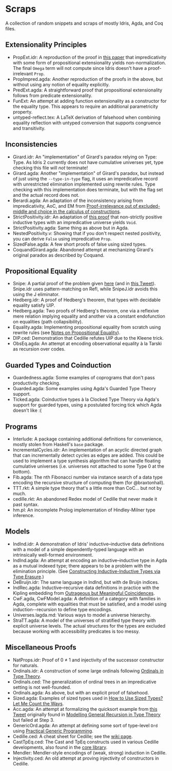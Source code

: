 # Scraps

A collection of random snippets and scraps of mostly Idris, Agda, and Coq files.

## Extensionality Principles

* PropExt.idr: A reproduction of the proof in [this paper](https://doi.org/10.23638/LMCS-16(2:14)2020)
  that impredicativity with some form of propositional extensionality yields non-normalization.
  The final `Omega` term will not compute since Idris doesn't have a proof-irrelevant `Prop`.
* PropImpred.agda: Another reproduction of the proofs in the above,
  but without using any notion of equality explicitly.
* PredExt.agda: A straightforward proof that propositional extensionality follows from predicate extensionality.
* FunExt: An attempt at adding function extensionality as a constructor for the equality type.
  This appears to require an additional parametricity property.
* untyped-reflect.tex: A LaTeX derivation of falsehood when combining equality reflection with
  untyped conversion that supports congruence and transitivity.

## Inconsistencies

* Girard.idr: An "implementation" of Girard's paradox relying on Type: Type.
  As Idris 2 currently does not have cumulative universes yet, type checking this file will *not* terminate!
* Girard.agda: Another "implementation" of Girard's paradox, but instead of just using the `--type-in-type` flag,
  it uses an impredicative record with unrestricted elimination implemented using rewrite rules.
  Type checking with this implementation does terminate, but with the flag set and the actual record does not.
* Berardi.agda: An adaptation of the inconsistency arising from impredicativity, AoC, and EM from
  [Proof-irrelevance out of excluded-middle and choice in the calculus of constructions](https://doi.org/10.1017/S0956796800001829).
* StrictPositivity.idr: An adaptation of [this proof](http://vilhelms.github.io/posts/why-must-inductive-types-be-strictly-positive/)
  that non-strictly positive inductive types with an impredicative universe yields `Void`.
* StrictPositivity.agda: Same thing as above but in Agda.
* NestedPositivity.v: Showing that if you don't respect nested positivity, you can derive `False` using impredicative `Prop`.
* SizedFalse.agda: A few short proofs of false using sized types.
* CoquandGirard.agda: Abandoned attempt at mechanizing Girard's original paradox as described by Coquand.

## Propositional Equality

* Snipe: A partial proof of the problem given [here](https://sympa.inria.fr/sympa/arc/coq-club/2020-10/msg00010.html)
  (and in [this Tweet](https://twitter.com/TaliaRinger/status/1314805118299037696)).
  Snipe.idr uses pattern-matching on Refl, while SnipeJ.idr avoids this using the J eliminator.
* Hedberg.idr: A proof of Hedberg's theorem, that types with decidable equality satisfy UIP.
* Hedberg.agda: Two proofs of Hedberg's theorem, one via a reflexive mere relation implying equality
  and another via a constant endofunction on equalities (path collapsibility).
* Equality.agda: Implementing propositional equality from scratch using rewrite rules 
  (see [Notes on Propositional Equality](https://ionathan.ch/2021/05/25/notes-on-equality.html)).
* DIP.ced: Demonstration that Cedille refutes UIP due to the Kleene trick.
* ObsEq.agda: An attempt at encoding observational equality à la Tarski as recursion over codes.

## Guarded Types and Coinduction
* Guardedness.agda: Some examples of coprograms that don't pass productivity checking.
* Guarded.agda: Some examples using Agda's Guarded Type Theory support.
* Ticked.agda: Coinductive types à la Clocked Type Theory via Agda's support for guarded types,
  using a postulated forcing tick which Agda doesn't like :(

## Programs

* Interlude: A package containing additional definitions for convenience, mostly stolen from Haskell's `base` package.
* IncrementalCycles.idr: An implementation of an acyclic directed graph that can incrementally detect cycles as edges are added.
  This could be used to implement a type synthesis algorithm that can handle floating cumulative universes
  (i.e. universes not attached to some Type 0 at the bottom).
* Fib.agda: The nth Fibonacci number via instance search of a data type encoding the recursive structure of computing them
  (for @braxtonhall).
* TTT.rkt: A simple type theory that's a little more than CoC... but not by much.
* cedille.rkt: An abandoned Redex model of Cedille that never made it past syntax.
* hm.pl: An incomplete Prolog implementation of Hindley-Milner type inference.

## Models
* IndInd.idr: A demonstration of Idris' inductive–inductive data definitions with a model
  of a simple dependently-typed language with an intrinsically well-formed environment.
* IndInd.agda: An attempt at encoding an inductive–inductive type in Agda as a mutual indexed type;
  there appears to be a problem with the elimination principle.
  (See [Constructing Inductive-Inductive Types via Type Erasure](https://eutypes.cs.ru.nl/eutypes_pmwiki/uploads/Main/books-of-abstracts-TYPES2019.pdf#page=20).)
* DeBruijn.idr: The same language in IndInd, but with de Bruijn indices.
* IndRec.agda: Inductive–recursive data definitions in practice with the Kipling embedding
  from [Outrageous but Meaningful Coincidences](https://personal.cis.strath.ac.uk/conor.mcbride/pub/DepRep/DepRep.pdf).
* CwF.agda, CwFModel.agda: A definition of a category with families in Agda, complete with equalities that must be satisfied,
  and a model using induction--recursion to define type encodings.
* Universes.lagda.md: Various ways to model a universe hierarchy.
* StraTT.agda: A model of the universes of stratified type theory with explicit universe levels.
  The actual structures for the types are excluded because working with accessibility predicates is too messy.

## Miscellaneous Proofs

* NatProps.idr: Proof of 0 ≠ 1 and injectivity of the successor constructor for naturals.
* Ordinals.idr: A construction of some large ordinals following [Ordinals in Type Theory](http://www.cse.chalmers.se/~coquand/ordinal.ps).
* Ordinals.ced: The generalization of ordinal trees in an impredicative setting is not well-founded.
* Ordinals.agda: As above, but with an explicit proof of falsehood.
* Sized.agda: Examples of sized types used in [How to Use Sized Types? Let Me Count the Ways](https://ionathan.ch/2021/08/26/using-sized-types.html).
* Acc.agda: An attempt at formalizing the quicksort example from [this Tweet](https://twitter.com/jonmsterling/status/1444640259552251921)
  originally found in [Modelling General Recursion in Type Theory](http://dx.doi.org/10.1017/S0960129505004822) but failed at Step 3.
* GenericOrd.agda: An attempt at defining some sort of type-level `Ord` using [Practical Generic Programming](https://jesper.sikanda.be/files/practical-generic-programming.pdf).
* Cedille.ced: A cheat sheet for Cedille; see the [wiki page](https://github.com/ionathanch/ionathanch/wiki/Cedille).
* CastTpEq.ced: The Cast and TpEq constructs used in various Cedille developments, also found in the [core library](https://github.com/cedille/cedille/tree/master/new-lib/core).
* Mendler: Mendler-style encodings of (weak, strong) induction in Cedille.
* Injectivity.ced: An old attempt at proving injectivity of constructors in Cedille.
